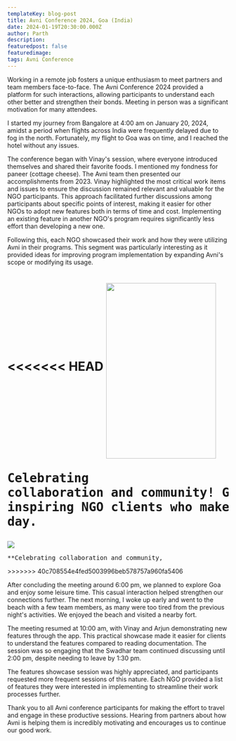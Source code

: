 ```yaml
---
templateKey: blog-post
title: Avni Conference 2024, Goa (India)
date: 2024-01-19T20:30:00.000Z
author: Parth 
description:
featuredpost: false
featuredimage:
tags: Avni Conference
---
```





Working in a remote job fosters a unique enthusiasm to meet partners and team members face-to-face. The Avni Conference 2024 provided a platform for such interactions, allowing participants to understand each other better and strengthen their bonds. Meeting in person was a significant motivation for many attendees.

I started my journey from Bangalore at 4:00 am on January 20, 2024, amidst a period when flights across India were frequently delayed due to fog in the north. Fortunately, my flight to Goa was on time, and I reached the hotel without any issues.

The conference began with Vinay's session, where everyone introduced themselves and shared their favorite foods. I mentioned my fondness for paneer (cottage cheese). The Avni team then presented our accomplishments from 2023. Vinay highlighted the most critical work items and issues to ensure the discussion remained relevant and valuable for the NGO participants. This approach facilitated further discussions among participants about specific points of interest, making it easier for other NGOs to adopt new features both in terms of time and cost. Implementing an existing feature in another NGO's program requires significantly less effort than developing a new one.

Following this, each NGO showcased their work and how they were utilizing Avni in their programs. This segment was particularly interesting as it provided ideas for improving program implementation by expanding Avni's scope or modifying its usage.

<<<<<<< HEAD
<img src="/img/2024-06-03-avni-conference-goa/team.png" height="400" width="250" align='middle'><pre>**Celebrating collaboration and community! Grateful for our dedicated team and inspiring NGO clients who make a difference every day.**</pre>
=======
<div style="width: 70%">
    <img src="/img/2024-06-03-avni-conference-goa/team.png"><pre>**Celebrating collaboration and community, Grateful for our dedicated team and inspiring NGO clients who make a difference every day.**</pre>
</div>
>>>>>>> 40c708554e4fed5003996beb578757a960fa5406

After concluding the meeting around 6:00 pm, we planned to explore Goa and enjoy some leisure time. This casual interaction helped strengthen our connections further. The next morning, I woke up early and went to the beach with a few team members, as many were too tired from the previous night's activities. We enjoyed the beach and visited a nearby fort.

The meeting resumed at 10:00 am, with Vinay and Arjun demonstrating new features through the app. This practical showcase made it easier for clients to understand the features compared to reading documentation. The session was so engaging that the Swadhar team continued discussing until 2:00 pm, despite needing to leave by 1:30 pm.

The features showcase session was highly appreciated, and participants requested more frequent sessions of this nature. Each NGO provided a list of features they were interested in implementing to streamline their work processes further.

Thank you to all Avni conference participants for making the effort to travel and engage in these productive sessions. Hearing from partners about how Avni is helping them is incredibly motivating and encourages us to continue our good work.
